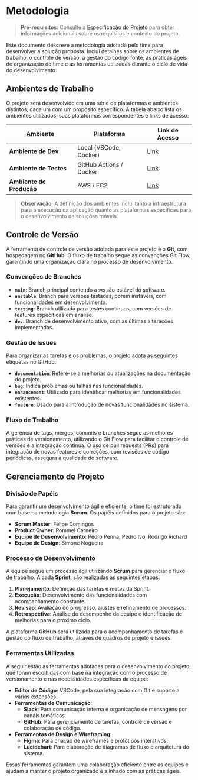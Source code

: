 # Metodologia

> **Pré-requisitos**: Consulte a <a href="02-Especificação do Projeto.md"> Especificação do Projeto</a> para obter informações adicionais sobre os requisitos e contexto do projeto.

Este documento descreve a metodologia adotada pelo time para desenvolver a solução proposta. Inclui detalhes sobre os ambientes de trabalho, o controle de versão, a gestão do código fonte, as práticas ágeis de organização do time e as ferramentas utilizadas durante o ciclo de vida do desenvolvimento.

## Ambientes de Trabalho

O projeto será desenvolvido em uma série de plataformas e ambientes distintos, cada um com um propósito específico. A tabela abaixo lista os ambientes utilizados, suas plataformas correspondentes e links de acesso:

| Ambiente             | Plataforma                | Link de Acesso                               |
|----------------------|---------------------------|---------------------------------------------|
| **Ambiente de Dev**   | Local (VSCode, Docker)     | [Link](#)                                   |
| **Ambiente de Testes**| GitHub Actions / Docker    | [Link](#)                                   |
| **Ambiente de Produção** | AWS / EC2                 | [Link](#)                                   |

> **Observação**: A definição dos ambientes inclui tanto a infraestrutura para a execução da aplicação quanto as plataformas específicas para o desenvolvimento de soluções móveis.

## Controle de Versão

A ferramenta de controle de versão adotada para este projeto é o **Git**, com hospedagem no **GitHub**. O fluxo de trabalho segue as convenções Git Flow, garantindo uma organização clara no processo de desenvolvimento.

### Convenções de Branches

- **`main`**: Branch principal contendo a versão estável do software.
- **`unstable`**: Branch para versões testadas, porém instáveis, com funcionalidades em desenvolvimento.
- **`testing`**: Branch utilizada para testes contínuos, com versões de features específicas em análise.
- **`dev`**: Branch de desenvolvimento ativo, com as últimas alterações implementadas.

### Gestão de Issues

Para organizar as tarefas e os problemas, o projeto adota as seguintes etiquetas no GitHub:

- **`documentation`**: Refere-se a melhorias ou atualizações na documentação do projeto.
- **`bug`**: Indica problemas ou falhas nas funcionalidades.
- **`enhancement`**: Utilizado para identificar melhorias em funcionalidades existentes.
- **`feature`**: Usado para a introdução de novas funcionalidades no sistema.

### Fluxo de Trabalho

A gerência de tags, merges, commits e branches segue as melhores práticas de versionamento, utilizando o Git Flow para facilitar o controle de versões e a integração contínua. O uso de pull requests (PRs) para integração de novas features e correções, com revisões de código periódicas, assegura a qualidade do software.

## Gerenciamento de Projeto

### Divisão de Papéis

Para garantir um desenvolvimento ágil e eficiente, o time foi estruturado com base na metodologia **Scrum**. Os papéis definidos para o projeto são:

- **Scrum Master**: Felipe Domingos
- **Product Owner**: Rommel Carneiro
- **Equipe de Desenvolvimento**: Pedro Penna, Pedro Ivo, Rodrigo Richard
- **Equipe de Design**: Simone Nogueira

### Processo de Desenvolvimento

A equipe segue um processo ágil utilizando **Scrum** para gerenciar o fluxo de trabalho. A cada **Sprint**, são realizadas as seguintes etapas:

1. **Planejamento**: Definição das tarefas e metas da Sprint.
2. **Execução**: Desenvolvimento das funcionalidades com acompanhamento constante.
3. **Revisão**: Avaliação do progresso, ajustes e refinamento de processos.
4. **Retrospectiva**: Análise do desempenho da equipe e identificação de melhorias para o próximo ciclo.

A plataforma **GitHub** será utilizada para o acompanhamento de tarefas e gestão do fluxo de trabalho, através de quadros de projeto e issues.

### Ferramentas Utilizadas

A seguir estão as ferramentas adotadas para o desenvolvimento do projeto, que foram escolhidas com base na integração com o processo de versionamento e nas necessidades específicas da equipe:

- **Editor de Código**: VSCode, pela sua integração com Git e suporte a várias extensões.
- **Ferramentas de Comunicação**: 
  - **Slack**: Para comunicação interna e organização de mensagens por canais temáticos.
  - **GitHub**: Para gerenciamento de tarefas, controle de versão e colaboração de código.
- **Ferramentas de Design e Wireframing**:
  - **Figma**: Para criação de wireframes e protótipos interativos.
  - **Lucidchart**: Para elaboração de diagramas de fluxo e arquitetura do sistema.

Essas ferramentas garantem uma colaboração eficiente entre as equipes e ajudam a manter o projeto organizado e alinhado com as práticas ágeis.
